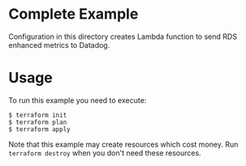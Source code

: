 # Complete Example
Configuration in this directory creates Lambda function to send RDS enhanced metrics to Datadog.

# Usage
To run this example you need to execute:
```
$ terraform init
$ terraform plan
$ terraform apply
```
Note that this example may create resources which cost money. Run `terraform destroy` when you don't need these resources.
